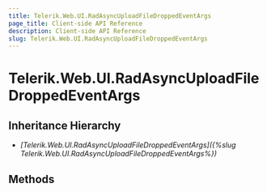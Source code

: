 ```yaml
---
title: Telerik.Web.UI.RadAsyncUploadFileDroppedEventArgs
page_title: Client-side API Reference
description: Client-side API Reference
slug: Telerik.Web.UI.RadAsyncUploadFileDroppedEventArgs
---
```


# Telerik.Web.UI.RadAsyncUploadFileDroppedEventArgs 

## Inheritance Hierarchy

* *[Telerik.Web.UI.RadAsyncUploadFileDroppedEventArgs]({%slug Telerik.Web.UI.RadAsyncUploadFileDroppedEventArgs%})*

## Methods